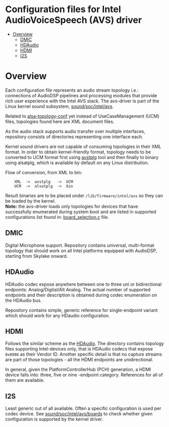 Configuration files for Intel AudioVoiceSpeech (AVS) driver
========================

 * [Overview](#overview)
   * [DMIC](#dmic)
   * [HDAudio](#hdaudio)
   * [HDMI](#hdmi)
   * [I2S](#i2s)

# Overview

Each configuration file represents an audio stream topology i.e.: connections of AudioDSP pipelines
and processing modules that provide rich user experience with the Intel AVS stack. The avs-driver is
part of the Linux kernel sound subsystem,
[sound/soc/intel/avs](https://git.kernel.org/pub/scm/linux/kernel/git/torvalds/linux.git/tree/sound/soc/intel/avs).

Related to [alsa-topology-conf](https://github.com/alsa-project/alsa-topology-conf) yet instead of
UseCaseManagement (UCM) files, topologies found here are XML document files.

As the audio stack supports audio transfer over multiple interfaces, repository consists of
directories representing one interface each.

Kernel sound drivers are not capable of consuming topologies in their XML format. In order to obtain
kernel-friendly format, topology needs to be converted to UCM format first using
[avstplg](https://github.com/thesofproject/avsdk/tree/main/avstplg) tool and then finally to binary
using alsatplg, which is available by default on any Linux distribution.

Flow of conversion, from XML to bin:
```
	XML  ->  avstplg   ->  UCM
	UCM  ->  alsatplg  ->  bin
```
Result binaries are to be placed under `/lib/firmware/intel/avs` so they can be loaded by the
kernel.\
**Note:** the avs-driver loads only topologies for devices that have successfully enumerated during
system boot and are listed in supported configurations list found in:
[board_selection.c](https://git.kernel.org/pub/scm/linux/kernel/git/torvalds/linux.git/tree/sound/soc/intel/avs/board_selection.c)
file.

## DMIC

Digital Microphone support. Repository contains universal, multi-format topology that should work on
all Intel platforms equipped with AudioDSP, starting from Skylake onward.

## HDAudio

HDAudio codec expose anywhere between one to three uni or bidirectional endpoints:
Analog/Digital/Alt Analog. The actual number of supported endpoints and their description is
obtained during codec enumeration on the HDAudio bus.

Repository contains simple, generic reference for single-endpoint variant which should work for any
HDaudio configuration.

## HDMI

Follows the similar scheme as the [HDAudio](#hdaudio). The directory contains topology files
supporting Intel-devices only, that is HDAudio codecs that expose `0x8086` as their Vendor ID.
Another specific detail is that no capture streams are part of those topologies - all the HDMI
endpoints are unidirectional.

In general, given the PlatformControllerHub (PCH) generation, a HDMI device falls into: three, five
or nine -endpoint category. References for all of them are available.

## I2S

Least generic out of all available. Often a specific configuration is used per codec device. See
[sound/soc/intel/avs/boards](https://git.kernel.org/pub/scm/linux/kernel/git/torvalds/linux.git/tree/sound/soc/intel/avs/boards)
to check whether given configuration is supported by the kernel driver.
